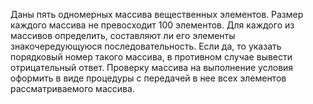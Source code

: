 Даны пять одномерных массива вещественных элементов. Размер каждого массива не превосходит 100 элементов. Для каждого из массивов определить, составляют ли его элементы знакочередующуюся последовательность. Если да, то указать порядковый номер такого массива, в противном случае вывести отрицательный ответ. Проверку массива на выполнение условия оформить в виде процедуры с передачей в нее всех элементов рассматриваемого массива.
